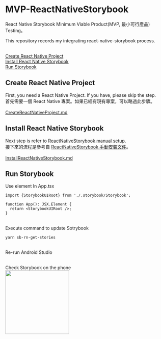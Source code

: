 # MVP-ReactNativeStorybook
React Native Storybook Minimum Viable Product(MVP, 最小可行產品) Testing。

This repository records my integrating react-native-storybook process.

<br>[Create React Native Project](#Create-React-Native-Project)
<br>[Install React Native Storybook](#Install-React-Native-Storybook)
<br>[Run Storybook](#Run-Storybook)

## Create React Native Project
First, you need a React Native Project. If you have, please skip the step.
<br>首先需要一個 React Native 專案。如果已經有現有專案，可以略過此步驟。
<br><br>[CreateReactNativeProject.md](https://github.com/a0979470582/MVP_ReactNativeStorybook/blob/main/CreateReactNativeProject.md)

## Install React Native Storybook
Next step is refer to [ReactNativeStorybook manual setup](https://github.com/storybookjs/react-native/blob/next-6.0/MANUAL_SETUP.md).
<br>接下來的流程是參考自 [ReactNativeStorybook 手動安裝文件](https://github.com/storybookjs/react-native/blob/next-6.0/MANUAL_SETUP.md)。
<br><br>[InstallReactNativeStorybook.md](https://github.com/a0979470582/MVP_ReactNativeStorybook/blob/main/InstallReactNativeStorybook.md)


## Run Storybook
Use <StorybookUIRoot /> element In App.tsx
```
import {StorybookUIRoot} from './.storybook/Storybook';

function App(): JSX.Element {
  return <StorybookUIRoot />;
}
```

<br>Execute command to update Sotrybook
```
yarn sb-rn-get-stories
```

<br>Re-run Android Studio

<br>Check Storybook on the phone
<br><image src="https://user-images.githubusercontent.com/45554149/221398084-943c29d8-91dc-44a7-9808-86ea1ec39cb2.jpg" width="200px"/>


